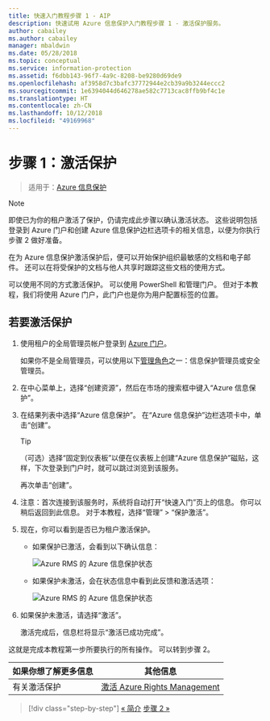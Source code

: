 ```yaml
---
title: 快速入门教程步骤 1 - AIP
description: 快速试用 Azure 信息保护入门教程步骤 1 - 激活保护服务。
author: cabailey
ms.author: cabailey
manager: mbaldwin
ms.date: 05/28/2018
ms.topic: conceptual
ms.service: information-protection
ms.assetid: f6dbb143-96f7-4a9c-8208-be9280d69de9
ms.openlocfilehash: af3958d7c3bafc37772944e2cb39a9b3244eccc2
ms.sourcegitcommit: 1e6394044d646278ae582c7713cac8ffb9bf4c1e
ms.translationtype: HT
ms.contentlocale: zh-CN
ms.lasthandoff: 10/12/2018
ms.locfileid: "49169968"
---
```

# <a name="step-1-activate-protection"></a>步骤 1：激活保护
 
>适用于：[Azure 信息保护](https://azure.microsoft.com/pricing/details/information-protection)

> [!NOTE]
>即使已为你的租户激活了保护，仍请完成此步骤以确认激活状态。 这些说明包括登录到 Azure 门户和创建 Azure 信息保护边栏选项卡的相关信息，以便为你执行步骤 2 做好准备。

在为 Azure 信息保护激活保护后，便可以开始保护组织最敏感的文档和电子邮件。 还可以在将受保护的文档与他人共享时跟踪这些文档的使用方式。 

可以使用不同的方式激活保护。 可以使用 PowerShell 和管理门户。 但对于本教程，我们将使用 Azure 门户，此门户也是你为用户配置标签的位置。 

## <a name="to-activate-protection"></a>若要激活保护

1. 使用租户的全局管理员帐户登录到 [Azure 门户](https://portal.azure.com)。 
    
    如果你不是全局管理员，可以使用以下[管理角色](/azure/active-directory/active-directory-assign-admin-roles-azure-portal)之一：信息保护管理员或安全管理员。

2. 在中心菜单上，选择“创建资源”，然后在市场的搜索框中键入“Azure 信息保护”。 
    
3. 在结果列表中选择“Azure 信息保护”。 在“Azure 信息保护”边栏选项卡中，单击“创建”。
    
    > [!TIP] 
    > （可选）选择“固定到仪表板”以便在仪表板上创建“Azure 信息保护”磁贴，这样，下次登录到门户时，就可以跳过浏览到该服务。
    
    再次单击“创建”。

4. 注意：首次连接到该服务时，系统将自动打开“快速入门”页上的信息。 你可以稍后返回到此信息。 对于本教程，选择“管理” > “保护激活”。 

5. 现在，你可以看到是否已为租户激活保护。 
    
    - 如果保护已激活，会看到以下确认信息：
        
        ![Azure RMS 的 Azure 信息保护状态](./media/info-protect-azurerms-activated.png)
        
    - 如果保护未激活，会在状态信息中看到此反馈和激活选项：
        
        ![Azure RMS 的 Azure 信息保护状态](./media/info-protect-azurerms-deactivated.png)

6. 如果保护未激活，请选择“激活”。 

    激活完成后，信息栏将显示“激活已成功完成”。

这就是完成本教程第一步所要执行的所有操作。 可以转到步骤 2。

|如果你想了解更多信息|其他信息|
|--------------------------------|--------------------------|
|有关激活保护|[激活 Azure Rights Management](activate-service.md)|


>[!div class="step-by-step"]
[&#171; 简介](infoprotect-quick-start-tutorial.md)
[步骤 2 &#187;](infoprotect-tutorial-step2.md)

